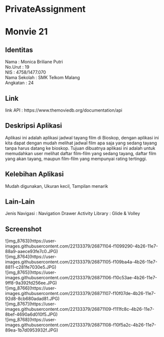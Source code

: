 # PrivateAssignment

<h1> Monvie 21 </h1>

<h2> Identitas </h2>
Nama : Monica Briliane Putri <br>
No.Urut : 19 <br>
NIS : 4758/1477.070 <br>
Nama Sekolah : SMK Telkom Malang <br>
Angkatan : 24 
<br>
<h2> Link </h2>
link API : https://www.themoviedb.org/documentation/api
<br>
<h2> Deskripsi Aplikasi </h2>
Aplikasi ini adalah aplikasi jadwal tayang film di Bioskop, dengan aplikasi ini kita dapat dengan mudah melihat jadwal film apa saja yang sedang tayang tanpa harus datang ke bioskop. Tujuan dibuatnya aplikasi ini adalah untuk memudahkan user melihat daftar film-film yang sedang tayang, daftar film yang akan tayang, maupun film-film yang mempunyai rating tertinggi.
<br>
<h2> Kelebihan Aplikasi </h2>
Mudah digunakan, Ukuran kecil, Tampilan menarik
<br>
<h2> Lain-Lain </h2>
Jenis Navigasi : Navigation Drawer Activity
Library : Glide & Volley
<br>
<h2> Screenshot </h2>
![img_8763](https://user-images.githubusercontent.com/22133379/26871104-f1099290-4b26-11e7-88a9-aaece93fe7c0.JPG) <br>
![img_8764](https://user-images.githubusercontent.com/22133379/26871105-f109ba4a-4b26-11e7-8811-c281fe7030e5.JPG) <br>
![img_8765](https://user-images.githubusercontent.com/22133379/26871106-f10c53ae-4b26-11e7-9ff8-9a392fd256ee.JPG) <br>
![img_8766](https://user-images.githubusercontent.com/22133379/26871107-f10f07de-4b26-11e7-92d8-8cb680adad81.JPG) <br>
![img_8767](https://user-images.githubusercontent.com/22133379/26871109-f111fc8c-4b26-11e7-8bef-4690a6d010f5.JPG) <br>
![img_8768](https://user-images.githubusercontent.com/22133379/26871108-f10f5a2c-4b26-11e7-89ea-1b7d0953932f.JPG) <br>
